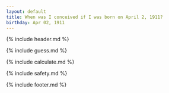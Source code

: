 ```yaml
---
layout: default
title: When was I conceived if I was born on April 2, 1911?
birthday: Apr 02, 1911
---
```


{% include header.md %}

{% include guess.md %}

{% include calculate.md %}

{% include safety.md %}

{% include footer.md %}



